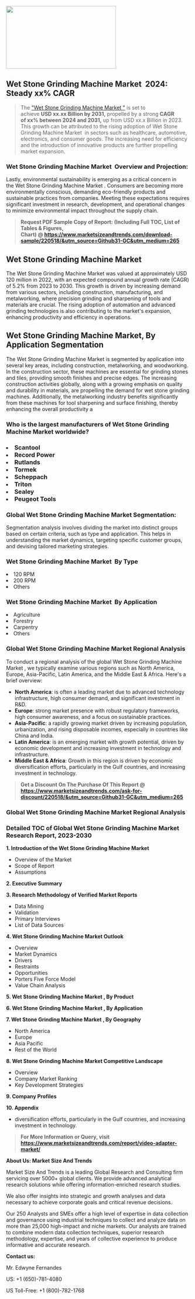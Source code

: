 <p><img class="alignnone size-medium wp-image-20088" src="https://ffe5etoiles.com/wp-content/uploads/2024/12/MST1-300x171.png" alt="" width="300" height="171" /></p><h2 id="ember46" class="ember-view reader-text-block__heading-2">Wet Stone Grinding Machine Market &nbsp;2024: Steady&nbsp;xx% CAGR</h2><blockquote id="ember47" class="ember-view reader-text-block__blockquote">The&nbsp;<a class="app-aware-link " href="https://www.marketsizeandtrends.com/download-sample/220518/&utm_source=Github31-GC&utm_medium=265" target="_blank" data-test-app-aware-link="">"Wet Stone Grinding Machine Market "</a>&nbsp;is set to achieve&nbsp;<strong>USD&nbsp;xx.xx&nbsp;Billion by 2031,</strong>&nbsp;propelled by a strong&nbsp;<strong>CAGR of&nbsp;xx% between 2024 and 2031,</strong>&nbsp;up from USD xx.x Billion in 2023. This growth can be attributed to the rising adoption of&nbsp;Wet Stone Grinding Machine Market &nbsp;in sectors such as healthcare, automotive, electronics, and consumer goods. The increasing need for efficiency and the introduction of innovative products are further propelling market expansion.</blockquote><h3 id="ember48" class="ember-view reader-text-block__heading-3">Wet Stone Grinding Machine Market &nbsp;Overview and Projection:</h3><p id="ember49" class="ember-view reader-text-block__paragraph">Lastly, environmental sustainability is emerging as a critical concern in the&nbsp;Wet Stone Grinding Machine Market . Consumers are becoming more environmentally conscious, demanding eco-friendly products and sustainable practices from companies. Meeting these expectations requires significant investment in research, development, and operational changes to minimize environmental impact throughout the supply chain.</p><blockquote id="ember50" class="ember-view reader-text-block__blockquote"><strong>Request PDF Sample Copy of Report: (Including Full TOC, List of Tables &amp; Figures, Chart)&nbsp;@&nbsp;<strong><a href="https://www.marketsizeandtrends.com/download-sample/220518/&utm_source=Github31-GC&utm_medium=265" target="_blank">https://www.marketsizeandtrends.com/download-sample/220518/&utm_source=Github31-GC&utm_medium=265</a></strong></strong></blockquote><h3 class=""><h2>Wet Stone Grinding Machine Market</h2><p>The Wet Stone Grinding Machine Market was valued at approximately USD 120 million in 2022, with an expected compound annual growth rate (CAGR) of 5.2% from 2023 to 2030. This growth is driven by increasing demand from various sectors, including construction, manufacturing, and metalworking, where precision grinding and sharpening of tools and materials are crucial. The rising adoption of automation and advanced grinding technologies is also contributing to the market's expansion, enhancing productivity and efficiency in operations.</p><h2>Wet Stone Grinding Machine Market, By Application Segmentation</h2><p>The Wet Stone Grinding Machine Market is segmented by application into several key areas, including construction, metalworking, and woodworking. In the construction sector, these machines are essential for grinding stones and tiles, providing smooth finishes and precise edges. The increasing construction activities globally, along with a growing emphasis on quality and durability in materials, are propelling the demand for wet stone grinding machines. Additionally, the metalworking industry benefits significantly from these machines for tool sharpening and surface finishing, thereby enhancing the overall productivity a</h3><h3 id="" class="">Who is the largest manufacturers of&nbsp;Wet Stone Grinding Machine Market worldwide?</h3><h3 class=""></Li><Li>Scantool</Li><Li> Record Power</Li><Li> Rutlands</Li><Li> Tormek</Li><Li> Scheppach</Li><Li> Triton</Li><Li> Sealey</Li><Li> Peugeot Tools</h3><h3 id="ember53" class="ember-view reader-text-block__heading-3">Global&nbsp;Wet Stone Grinding Machine Market Segmentation:</h3><p id="ember54" class="ember-view reader-text-block__paragraph">Segmentation analysis involves dividing the market into distinct groups based on certain criteria, such as type and application. This helps in understanding the market dynamics, targeting specific customer groups, and devising tailored marketing strategies.</p><h3 id="" class="">Wet Stone Grinding Machine Market &nbsp;By Type</h3><p></Li><Li>120 RPM</Li><Li> 200 RPM</Li><Li> Others</p><h3 id="" class="">Wet Stone Grinding Machine Market &nbsp;By Application</h3><p class=""></Li><Li>Agriculture</Li><Li> Forestry</Li><Li> Carpentry</Li><Li> Others</p><h3 id="ember62" class="ember-view reader-text-block__heading-3">Global Wet Stone Grinding Machine Market Regional Analysis</h3><p id="ember63" class="ember-view reader-text-block__paragraph">To conduct a regional analysis of the global Wet Stone Grinding Machine Market , we typically examine various regions such as North America, Europe, Asia-Pacific, Latin America, and the Middle East &amp; Africa. Here's a brief overview:</p><ul><li><strong>North America</strong>: is often a leading market due to advanced technology infrastructure, high consumer demand, and significant investment in R&amp;D.</li><li><strong>Europe</strong>: strong market presence with robust regulatory frameworks, high consumer awareness, and a focus on sustainable practices.</li><li><strong>Asia-Pacific</strong>: a rapidly growing market driven by increasing population, urbanization, and rising disposable incomes, especially in countries like China and India.</li><li><strong>Latin America</strong>: is an emerging market with growth potential, driven by economic development and increasing investment in technology and infrastructure.</li><li><strong>Middle East &amp; Africa</strong>: Growth in this region is driven by economic diversification efforts, particularly in the Gulf countries, and increasing investment in technology.</li></ul><blockquote id="ember61" class="ember-view reader-text-block__blockquote"><strong>Get a Discount On The Purchase Of This Report @ <strong><a href="https://html-cleaner.com/" target="">https://www.marketsizeandtrends.com/ask-for-discount/220518/&utm_source=Github31-GC&utm_medium=265</a></strong></strong></blockquote><h3 id="ember62" class="ember-view reader-text-block__heading-3">Global Wet Stone Grinding Machine Market Regional Analysis</h3><h3 id="" class="">Detailed TOC of Global Wet Stone Grinding Machine Market Research Report, 2023-2030</h3><p id="" class=""><strong>1. Introduction of the Wet Stone Grinding Machine Market </strong></p><ul><li>Overview of the Market</li><li>Scope of Report</li><li>Assumptions</li></ul><p id="" class=""><strong>2. Executive Summary</strong></p><p id="" class=""><strong>3. Research Methodology of Verified Market Reports</strong></p><ul><li>Data Mining</li><li>Validation</li><li>Primary Interviews</li><li>List of Data Sources</li></ul><p id="" class=""><strong>4. Wet Stone Grinding Machine Market Outlook</strong></p><ul><li>Overview</li><li>Market Dynamics</li><li>Drivers</li><li>Restraints</li><li>Opportunities</li><li>Porters Five Force Model</li><li>Value Chain Analysis</li></ul><p id="" class=""><strong>5. Wet Stone Grinding Machine Market , By Product</strong></p><p id="" class=""><strong>6. Wet Stone Grinding Machine Market , By Application</strong></p><p id="" class=""><strong>7. Wet Stone Grinding Machine Market , By Geography</strong></p><ul><li>North America</li><li>Europe</li><li>Asia Pacific</li><li>Rest of the World</li></ul><p id="" class=""><strong>8. Wet Stone Grinding Machine Market Competitive Landscape</strong></p><ul><li>Overview</li><li>Company Market Ranking</li><li>Key Development Strategies</li></ul><p id="" class=""><strong>9. Company Profiles</strong></p><p id="" class=""><strong>10. Appendix</strong></p><ul><li>diversification efforts, particularly in the Gulf countries, and increasing investment in technology.</li></ul><blockquote id="ember65" class="ember-view reader-text-block__blockquote"><strong>For More Information or Query, visit <strong><strong><a href="https://html-cleaner.com/" target="">https://www.marketsizeandtrends.com/report/video-adapter-market/</a></strong></strong></strong></blockquote><p id="" class=""><strong>About Us: Market Size And Trends</strong></p><p id="" class="">Market Size And Trends is a leading Global Research and Consulting firm servicing over 5000+ global clients. We provide advanced analytical research solutions while offering information-enriched research studies.</p><p id="" class="">We also offer insights into strategic and growth analyses and data necessary to achieve corporate goals and critical revenue decisions.</p><p id="" class="">Our 250 Analysts and SMEs offer a high level of expertise in data collection and governance using industrial techniques to collect and analyze data on more than 25,000 high-impact and niche markets. Our analysts are trained to combine modern data collection techniques, superior research methodology, expertise, and years of collective experience to produce informative and accurate research.</p><p id="" class=""><strong>Contact us:</strong></p><p id="" class="">Mr. Edwyne Fernandes</p><p id="" class="">US: +1 (650)-781-4080</p><p id="" class="">US Toll-Free: +1 (800)-782-1768</p>
